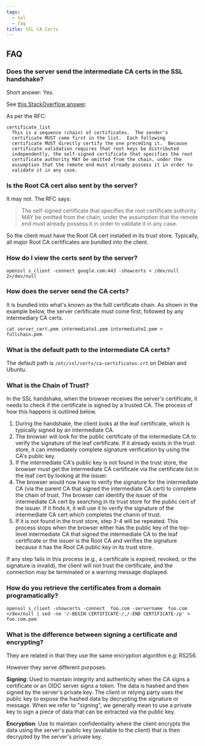 ```yaml
---
tags:
  - ssl
  - faq
title: SSL CA Certs
---
```


## FAQ

### Does the server send the intermediate CA certs in the SSL handshake?

Short answer: Yes.

See [this StackOverflow answer](https://security.stackexchange.com/a/93159).

As per the RFC:

```
certificate_list
  This is a sequence (chain) of certificates.  The sender's
  certificate MUST come first in the list.  Each following
  certificate MUST directly certify the one preceding it.  Because
  certificate validation requires that root keys be distributed
  independently, the self-signed certificate that specifies the root
  certificate authority MAY be omitted from the chain, under the
  assumption that the remote end must already possess it in order to
  validate it in any case.
```

### Is the Root CA cert also sent by the server?

It may not. The RFC says:


> The self-signed certificate that specifies the root certificate authority MAY be omitted from the chain, under the assumption that the remote end must already possess it in order to validate it in any case.

So the client must have the Root CA cert installed in its trust store. Typically, all major Root CA 
certificates are bundled into the client.

### How do I view the certs sent by the server?

```
openssl s_client -connect google.com:443 -showcerts < /dev/null 2>/dev/null
```

### How does the server send the CA certs?

It is bundled into what's known as the fulll certificate chain.  As shown in the example below, the server certificate must come first, followed by any intermediary CA certs.

```
cat server_cert.pem intermediate1.pem intermediate2.pem > fullchain.pem
```

### What is the default path to the intermediate CA certs?

The default path is `/etc/ssl/certs/ca-certificates.crt` on Debian and Ubuntu.

### What is the Chain of Trust?

In the SSL handshake, when the browser receives the server's certificate, it needs to check if the certificate is signed by a trusted CA. The process of how this happens is outlined below.

1. During the handshake, the client looks at the leaf certificate, which is typically signed by an intermediate CA.
2. The browser will look for the public certificate of the intermediate CA to verify the signature of the leaf certificate. If it already exists in the trust store, it can immediately complete signature verification by using the CA's public key. 
3. If the intermediate CA's public key is not found in the trust store, the browser must get the intermediate CA certificate via the certificate list in the leaf cert by looking at the issuer. 
4. The browser would now have to verify the signature for the intermediate CA (via the parent CA that signed the intermediate CA cert) to complete the chain of trust. The browser can identify the issuer of the intermediate CA cert by searching in its trust store for the public cert of the issuer. If it finds it, it will use it to verify the signature of the intermediate CA cert which completes the chanin of trust.
5. If it is not found in the trust store, step 3-4 will be repeated. This process stops when the browser either has the public key of the top-level intermediate CA that signed the intermediate CA to the leaf certificate or the issuer is the Root CA and verifies the signature because it has the Root CA public key in its trust store.

If any step fails in this process (e.g., a certificate is expired, revoked, or the signature is invalid), the client will not trust the certificate, and the connection may be terminated or a warning message displayed.

### How do you retrieve the certificates from a domain programatically?

```
openssl s_client -showcerts -connect  foo.com -servername  foo.com  </dev/null | sed -ne '/-BEGIN CERTIFICATE-/,/-END CERTIFICATE-/p' > foo.com.pem
```


### What is the difference between signing a certificate and encrypting?

They are related in that they use the same encryption algorithm e.g: RS256. 

However they serve different purposes.

**Signing**: Used to maintain integrity and authenticity when the CA signs a certificate or an OIDC server signs a token.  The data is hashed and then signed by the server's private key. The client or relying party uses the public key to expose the hashed data by decrypting the signature or message. When we refer to "signing", we generally mean to use a private key to sign a piece of data that can be extracted via the public key.


**Encryption**: Use to maintain confidentiality where the client encrypts the data using the server's public key (available to the client) that is then decrypted by the server's private key. 


